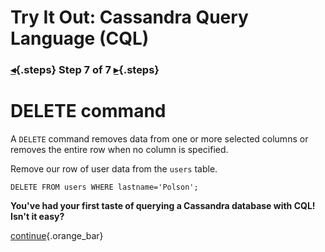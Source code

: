 <div class="top">

# Try It Out: Cassandra Query Language (CQL)
### [◂](command:katapod.loadPage?step6){.steps} Step 7 of 7 [▸](command:katapod.loadPage?finish){.steps}
</div>

# DELETE command

A `DELETE` command removes data from one or more selected columns or removes the entire row when no column is specified.

Remove our row of user data from the `users` table.

```
DELETE FROM users WHERE lastname='Polson';
```

**You've had your first taste of querying a Cassandra database with CQL! Isn't it easy?**

[continue](command:katapod.loadPage?finish){.orange_bar}
